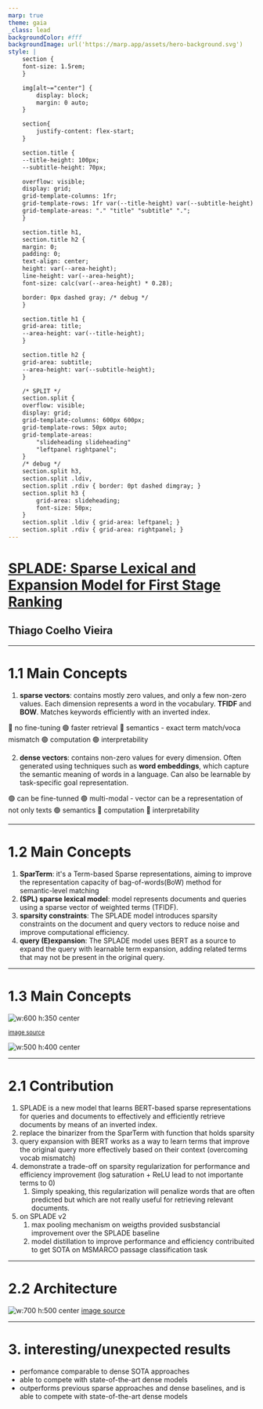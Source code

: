 ```yaml
---
marp: true
theme: gaia
_class: lead
backgroundColor: #fff
backgroundImage: url('https://marp.app/assets/hero-background.svg')
style: |
    section {
    font-size: 1.5rem;
    }

    img[alt~="center"] {
        display: block;
        margin: 0 auto;
    }

    section{
        justify-content: flex-start;
    }

    section.title {
    --title-height: 100px;
    --subtitle-height: 70px;

    overflow: visible;
    display: grid;
    grid-template-columns: 1fr;
    grid-template-rows: 1fr var(--title-height) var(--subtitle-height) 1fr;
    grid-template-areas: "." "title" "subtitle" ".";
    }

    section.title h1,
    section.title h2 {
    margin: 0;
    padding: 0;
    text-align: center;
    height: var(--area-height);
    line-height: var(--area-height);
    font-size: calc(var(--area-height) * 0.28);

    border: 0px dashed gray; /* debug */
    }

    section.title h1 {
    grid-area: title;
    --area-height: var(--title-height);
    }

    section.title h2 {
    grid-area: subtitle;
    --area-height: var(--subtitle-height);
    }

    /* SPLIT */
    section.split {
    overflow: visible;
    display: grid;
    grid-template-columns: 600px 600px;
    grid-template-rows: 50px auto;
    grid-template-areas: 
        "slideheading slideheading"
        "leftpanel rightpanel";
    }
    /* debug */
    section.split h3, 
    section.split .ldiv, 
    section.split .rdiv { border: 0pt dashed dimgray; }
    section.split h3 {
        grid-area: slideheading;
        font-size: 50px;
    }
    section.split .ldiv { grid-area: leftpanel; }
    section.split .rdiv { grid-area: rightpanel; }
---
```

<!-- _class: title -->

# [SPLADE: Sparse Lexical and Expansion Model for First Stage Ranking](https://arxiv.org/pdf/2107.05720.pdf)

## Thiago Coelho Vieira
---
<!-- paginate: true -->

<!-- # 1. Questions

1. **main concepts**
2. **contributions**
3. **interesting/unexpected results**
4. ~~basic doubts~~
5. ~~advanced topics for discussion~~ -->

# 1.1 Main Concepts

1. **sparse vectors**: contains mostly zero values, and only a few non-zero values. Each dimension represents a word in the vocabulary. **TFIDF** and **BOW**. Matches keywords efficiently with an inverted index.

🔴 no fine-tuning  🟢 faster retrieval 🔴 semantics - exact term match/voca mismatch 
🟢 computation 🟢 interpretability

2. **dense vectors**: contains non-zero values for every dimension. Often generated using techniques such as **word embeddings**, which capture the semantic meaning of words in a language. Can also be learnable by task-specific goal representation.

🟢 can be fine-tunned 🟢 multi-modal - vector can be a representation of not only texts 🟢 semantics 🔴 computation 🔴 interpretability

---

# 1.2 Main Concepts

1. **SparTerm**: it's a Term-based Sparse representations, aiming to improve the representation capacity of bag-of-words(BoW)
method for semantic-level matching
2. **(SPL) sparse lexical model**: model represents documents and queries using a sparse vector of weighted terms (TFIDF).
3. **sparsity constraints**: The SPLADE model introduces sparsity constraints on the document and query vectors to reduce noise and improve computational efficiency.
4. **query (E)expansion**: The SPLADE model uses BERT as a source to expand the query with learnable term expansion, adding related terms that may not be present in the original query.

---

# 1.3 Main Concepts

<!-- _class: split -->

<div class=ldiv>

![w:600 h:350 center](1-stage.png)

<small>[image source](https://www.pinecone.io/learn/splade/)</small>
</div>
<div class=rdiv>

![w:500 h:400 center](2-stage.png)

</div>

---

# 2.1 Contribution

1. SPLADE is a new model that learns BERT-based sparse representations for queries and documents to effectively and efficiently retrieve documents by means of an inverted index.
2. replace the binarizer from the SparTerm with function that holds sparsity
3. query expansion with BERT works as a way to learn terms that improve the original query more effectively based on their context (overcoming vocab mismatch)
4. demonstrate a trade-off on sparsity regularization for performance and efficiency improvement (log saturation + ReLU lead to not importante terms to 0)
   1. Simply speaking, this regularization will penalize words that are often predicted but which are not really useful for retrieving relevant documents.
5. on SPLADE v2
   1. max pooling mechanism on weigths provided susbstancial improvement over the SPLADE baseline
   2. model distillation to improve performance and efficiency contribuited to get SOTA on MSMARCO passage classification task

---

# 2.2 Architecture

![w:700 h:500 center](splade.png)
[image source](https://github.com/naver/splade)

---

# 3. interesting/unexpected results

- perfomance comparable to dense SOTA approaches
- able to compete with state-of-the-art dense models
- outperforms previous sparse approaches and dense baselines, and is able to compete with state-of-the-art dense models

